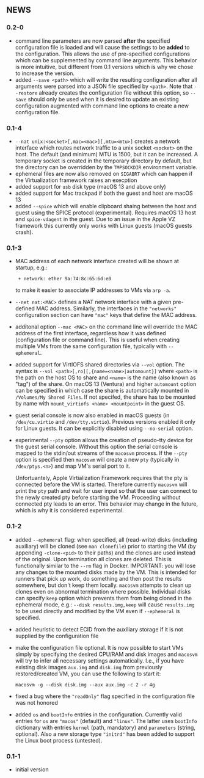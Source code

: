 ## NEWS

### 0.2-0
* command line parameters are now parsed __after__ the specified configuration file is loaded and will cause the settings to be __added__ to the configuration. This allows the use of pre-specified configurations which can be supplemented by command line arguments. This behavior is more intuitive, but different from 0.1 versions which is why we chose to increase the version.
* added `--save <path>` which will write the resulting configuration after all arguments were parsed into a JSON file specified by `<path>`. Note that `--restore` already creates the configuration file without this option, so `--save` should only be used when it is desired to update an existing configuration augmented with command line options to create a new configuration file.

### 0.1-4

* `--nat unix:<socket>[,mac=<mac>][,mtu=<mtu>]` creates a network interface which routes network traffic to a unix socket `<socket>` on the host. The default (and minimum) MTU is 1500, but it can be increased. A temporary socket is created in the temporary directory by default, but the directory can be overridden by the `TMPSOCKDIR` environment variable.
* ephemeral files are now also removed on `SIGABRT` which can happen if the Virtualization framework raises an execption
* added support for `usb` disk type (macOS 13 and above only)
* added support for Mac trackpad if both the guest and host are macOS 13
* added `--spice` which will enable clipboard shaing between the host and guest using the SPICE protocol (experimental). Requires macOS 13 host and `spice-vdagent` in the guest. Due to an issue in the Apple VZ framework this currently only works with Linux guests (macOS guests crash).

### 0.1-3

* MAC address of each network interface created will be shown at startup, e.g.:
  ```
   + network: ether 9a:74:8c:65:6d:e0
  ```
  to make it easier to associate IP addresses to VMs via `arp -a`.

* `--net nat:<MAC>` defines a NAT network interface with a given pre-defined MAC address. Similarly, the interfaces in the `"networks"` configuration section can have `"mac"` keys that define the MAC address.

* additonal option `--mac <MAC>` on the command line will override the MAC address of the first interface, regardless how it was defined (configuration file or command line). This is useful when creating multiple VMs from the same configuration file, typically with `--ephemeral`.

* added support for VirtIOFS shared directories via `--vol` option. The syntax is `--vol <path>[,ro][,{name=<name>|automount}]` where `<path>` is the path on the host OS to share and `<name>` is the name (also known as "tag") of the share. On macOS 13 (Ventura) and higher `automount` option can be specified in which case the share is automatically mounted in `/Volumes/My Shared Files`. If not specifed, the share has to be mounted by name with `mount_virtiofs <name> <mountpoint>` in the guest OS.

* guest serial console is now also enabled in macOS guests (in `/dev/cu.virtio` and `/dev/tty.virtio`). Previous versions enabled it only for Linux guests. It can be explicitly disabled using `--no-serial` option.

* experimental `--pty` option allows the creation of pseudo-tty device for the guest serial console. Without this option the serial console is mapped to the stdin/out streams of the `macosvm` process. If the `--pty` option is specified then `macosvm` will create a new `pty` (typically in `/dev/ptys.<n>`) and map VM's serial port to it.

  Unfortuantely, Apple Virtialization Framework requires that the pty is connected before the VM is started. Therefore currently `macosvm` will print the `pty` path and wait for user input so that the user can connect to the newly created pty before starting the VM. Proceeding without connected pty leads to an error. This behavior may change in the future, which is why it is considered experimental.


### 0.1-2

* added `--ephemeral` flag: when specified, all (read-write) disks (including auxiliary) will be cloned (see `man clonefile`) prior to starting the VM (by appending `-clone-<pid>` to their paths) and the clones are used instead of the original. Upon termination all clones are deleted. This is functionally similar to the `--rm` flag in Docker. IMPORTANT: you will lose any changes to the mounted disks made by the VM. This is intended for runners that pick up work, do something and then post the results somewhere, but don't keep them locally. `macosvm` attempts to clean up clones even on abnormal termination where possible. Individual disks can specify `keep` option which prevents them from being cloned in the ephemeral mode, e.g.: `--disk results.img,keep` will cause `results.img` to be used directly and modified by the VM even if `--ephemeral` is specified.

* added heuristic to detect ECID from the auxiliary storage if it is not supplied by the configuration file

* make the configuration file optional. It is now possible to start VMs simply by specifying the desired CPU/RAM and disk images and `macosvm` will try to infer all necessary settings automatically. I.e., if you have existing disk images `aux.img` and `disk.img` from previously restored/created VM, you can use the following to start it:
  ```
  macosvm -g --disk disk.img --aux aux.img -c 2 -r 4g
  ```

* fixed a bug where the `"readOnly"` flag specified in the configuration file was not honored

* added `os` and `bootInfo` entries in the configuration. Currently valid entries for `os` are `"macos"` (default) and `"linux"`. The latter uses `bootInfo` dictionary with entries `kernel` (path, mandatory) and `parameters` (string, optional). Also a new storage type `"initrd"` has been added to support the Linux boot process (untested).

### 0.1-1

* initial version
